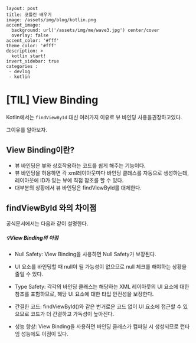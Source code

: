 ```
layout: post
title: 코틀린 배우기
image: /assets/img/blog/kotlin.png
accent_image: 
  background: url('/assets/img/me/wave3.jpg') center/cover
  overlay: false
accent_color: '#fff'
theme_color: '#fff'
description: >
  kotlin start!
invert_sidebar: true
categories :
 - devlog	
 - kotlin
```

# [TIL] View Binding

Kotlin에서는 `findViewById` 대신 여러가지 이유로 뷰 바인딩 사용을권장하고있다.

그이유를 알아보자.

## View Binding이란?

* 뷰 바인딩은 뷰와 상호작용하는 코드를 쉽게 해주는 기능이다. 
* 뷰 바인딩을 허용하면 각 xml레이아웃마다 바인딩 클래스를 자동으로 생성하는데, 레이아웃에 ID가 있는 뷰에 직접 참조를 할 수 있다. 
* 대부분의 상황에서 뷰 바인딩은 findViewById를 대체한다. 

 

## findViewById 와의 차이점

공식문서에서는 다음과 같이 설명한다.

##### 💡*View Binding*의 이점

* Null Safety: View Binding을 사용하면 Null Safety가 보장된다.

* UI 요소를 바인딩할 때 null이 될 가능성이 없으므로 null 체크를 해야하는 상황을 줄일 수 있다.

* Type Safety: 각각의 바인딩 클래스는 해당하는 XML 레이아웃의 UI 요소에 대한 참조를 포함하므로, 해당 UI 요소에 대한 타입 안전성을 보장한다.

* 간결한 코드: findViewById()와 같은 번거로운 코드 없이 UI 요소에 접근할 수 있으므로 코드가 더 간결하고 가독성이 높아진다.

* 성능 향상: View Binding을 사용하면 바인딩 클래스가 컴파일 시 생성되므로 런타임 성능에도 이점이 있다.

